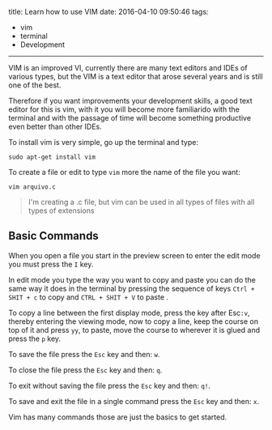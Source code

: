 title: Learn how to use VIM
date: 2016-04-10 09:50:46
tags:
 - vim
 - terminal
 - Development
---
VIM is an improved VI, currently there are many text editors and IDEs of various types, but the VIM is a text editor that arose several years and is still one of the best.
<!--more-->
Therefore if you want improvements your development skills, a good text editor for this is vim, with it you will become more familiarido with the terminal and with the passage of time will become something productive even better than other IDEs.

To install vim is very simple, go up the terminal and type:
```
sudo apt-get install vim
```
To create a file or edit to type `vim` more the name of the file you want:
```
vim arquivo.c
```
> I'm creating a .c file, but vim can be used in all types of files with all types of extensions

## Basic Commands
When you open a file you start in the preview screen to enter the edit mode you must press the `I` key.

In edit mode you type the way you want to copy and paste you can do the same way it does in the terminal by pressing the sequence of keys `Ctrl + SHIT + c` to copy and `CTRL + SHIT + V` to paste .

To copy a line between the first display mode, press the key after Esc`:v`, thereby entering the viewing mode, now to copy a line, keep the course on top of it and press `yy`, to paste, move the course to wherever it is glued and press the `p` key.

To save the file press the `Esc` key and then: `w`.

To close the file press the `Esc` key and then: `q`.

To exit without saving the file press the `Esc` key and then: `q!`.

To save and exit the file in a single command press the `Esc` key and then: `x`.

Vim has many commands those are just the basics to get started.